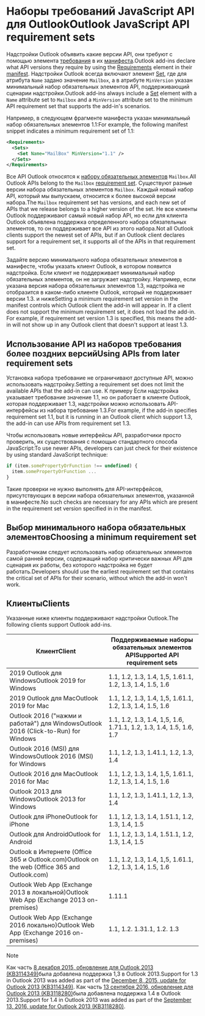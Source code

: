 # <a name="outlook-javascript-api-requirement-sets"></a><span data-ttu-id="9d962-101">Наборы требований JavaScript API для Outlook</span><span class="sxs-lookup"><span data-stu-id="9d962-101">Outlook JavaScript API requirement sets</span></span>

<span data-ttu-id="9d962-102">Надстройки Outlook объявить какие версии API, они требуют с помощью элемента [требования](/javascript/office/manifest/requirements) в их [манифеста](https://docs.microsoft.com/office/dev/add-ins/develop/add-in-manifests).</span><span class="sxs-lookup"><span data-stu-id="9d962-102">Outlook add-ins declare what API versions they require by using the [Requirements](/javascript/office/manifest/requirements) element in their [manifest](https://docs.microsoft.com/office/dev/add-ins/develop/add-in-manifests).</span></span> <span data-ttu-id="9d962-103">Надстройки Outlook всегда включают элемент [Set](/javascript/office/manifest/set), где для атрибута `Name` задано значение `Mailbox`, а в атрибуте `MinVersion` указан минимальный набор обязательных элементов API, поддерживающий сценарии надстройки.</span><span class="sxs-lookup"><span data-stu-id="9d962-103">Outlook add-ins always include a [Set](/javascript/office/manifest/set) element with a `Name` attribute set to `Mailbox` and a `MinVersion` attribute set to the minimum API requirement set that supports the add-in's scenarios.</span></span>

<span data-ttu-id="9d962-104">Например, в следующем фрагменте манифеста указан минимальный набор обязательных элементов 1.1:</span><span class="sxs-lookup"><span data-stu-id="9d962-104">For example, the following manifest snippet indicates a minimum requirement set of 1.1:</span></span>

```xml
<Requirements>
  <Sets>
    <Set Name="MailBox" MinVersion="1.1" />
  </Sets>
</Requirements>
```

<span data-ttu-id="9d962-105">Все API Outlook относятся к [набору обязательных элементов](https://docs.microsoft.com/office/dev/add-ins/develop/specify-office-hosts-and-api-requirements) `Mailbox`.</span><span class="sxs-lookup"><span data-stu-id="9d962-105">All Outlook APIs belong to the `Mailbox` [requirement set](https://docs.microsoft.com/office/dev/add-ins/develop/specify-office-hosts-and-api-requirements).</span></span> <span data-ttu-id="9d962-106">Существуют разные версии набора обязательных элементов `Mailbox`. Каждый новый набор API, который мы выпускаем, относится к более высокой версии набора.</span><span class="sxs-lookup"><span data-stu-id="9d962-106">The `Mailbox` requirement set has versions, and each new set of APIs that we release belongs to a higher version of the set.</span></span> <span data-ttu-id="9d962-107">Не все клиенты Outlook поддерживают самый новый набор API, но если для клиента Outlook объявлена поддержка определенного набора обязательных элементов, то он поддерживает все API из этого набора.</span><span class="sxs-lookup"><span data-stu-id="9d962-107">Not all Outlook clients support the newest set of APIs, but if an Outlook client declares support for a requirement set, it supports all of the APIs in that requirement set.</span></span>

<span data-ttu-id="9d962-p103">Задайте версию минимального набора обязательных элементов в манифесте, чтобы указать клиент Outlook, в котором появится надстройка. Если клиент не поддерживает минимальный набор обязательных элементов, он не загружает надстройку. Например, если указана версия набора обязательных элементов 1.3, надстройка не отобразится в каком-либо клиенте Outlook, который не поддерживает версии 1.3. и ниже</span><span class="sxs-lookup"><span data-stu-id="9d962-p103">Setting a minimum requirement set version in the manifest controls which Outlook client the add-in will appear in. If a client does not support the minimum requirement set, it does not load the add-in. For example, if requirement set version 1.3 is specified, this means the add-in will not show up in any Outlook client that doesn't support at least 1.3.</span></span>

## <a name="using-apis-from-later-requirement-sets"></a><span data-ttu-id="9d962-111">Использование API из наборов требования более поздних версий</span><span class="sxs-lookup"><span data-stu-id="9d962-111">Using APIs from later requirement sets</span></span>

<span data-ttu-id="9d962-112">Установка набора требование не ограничивают доступные API, можно использовать надстройку.</span><span class="sxs-lookup"><span data-stu-id="9d962-112">Setting a requirement set does not limit the available APIs that the add-in can use.</span></span> <span data-ttu-id="9d962-113">К примеру Если надстройка указывает требование значение 1.1, но он работает в клиенте Outlook, которая поддерживает 1.3, надстройки можно использовать API-интерфейсы из набора требование 1.3.</span><span class="sxs-lookup"><span data-stu-id="9d962-113">For example, if the add-in specifies requirement set 1.1, but it is running in an Outlook client which support 1.3, the add-in can use APIs from requirement set 1.3.</span></span>

<span data-ttu-id="9d962-114">Чтобы использовать новые интерфейсы API, разработчики просто проверить, их существования с помощью стандартного способа JavaScript:</span><span class="sxs-lookup"><span data-stu-id="9d962-114">To use newer APIs, developers can just check for their existence by using standard JavaScript technique:</span></span>

```js
if (item.somePropertyOrFunction !== undefined) {
  item.somePropertyOrFunction ...
}
```

<span data-ttu-id="9d962-115">Такие проверки не нужно выполнять для API-интерфейсов, присутствующих в версии набора обязательных элементов, указанной в манифесте.</span><span class="sxs-lookup"><span data-stu-id="9d962-115">No such checks are necessary for any APIs which are present in the requirement set version specified in in the manifest.</span></span>

## <a name="choosing-a-minimum-requirement-set"></a><span data-ttu-id="9d962-116">Выбор минимального набора обязательных элементов</span><span class="sxs-lookup"><span data-stu-id="9d962-116">Choosing a minimum requirement set</span></span>

<span data-ttu-id="9d962-117">Разработчикам следует использовать набор обязательных элементов самой ранней версии, содержащий набор критически важных API для сценария их работы, без которого надстройка не будет работать.</span><span class="sxs-lookup"><span data-stu-id="9d962-117">Developers should use the earliest requirement set that contains the critical set of APIs for their scenario, without which the add-in won't work.</span></span>

## <a name="clients"></a><span data-ttu-id="9d962-118">Клиенты</span><span class="sxs-lookup"><span data-stu-id="9d962-118">Clients</span></span>

<span data-ttu-id="9d962-119">Указанные ниже клиенты поддерживают надстройки Outlook.</span><span class="sxs-lookup"><span data-stu-id="9d962-119">The following clients support Outlook add-ins.</span></span>

| <span data-ttu-id="9d962-120">Клиент</span><span class="sxs-lookup"><span data-stu-id="9d962-120">Client</span></span> | <span data-ttu-id="9d962-121">Поддерживаемые наборы обязательных элементов API</span><span class="sxs-lookup"><span data-stu-id="9d962-121">Supported API requirement sets</span></span> |
| --- | --- |
| <span data-ttu-id="9d962-122">2019 Outlook для Windows</span><span class="sxs-lookup"><span data-stu-id="9d962-122">Outlook 2019 for Windows</span></span> | <span data-ttu-id="9d962-123">1.1, 1.2, 1.3, 1.4, 1,5, 1.6</span><span class="sxs-lookup"><span data-stu-id="9d962-123">1.1, 1.2, 1.3, 1.4, 1.5, 1.6</span></span> |
| <span data-ttu-id="9d962-124">2019 Outlook для Mac</span><span class="sxs-lookup"><span data-stu-id="9d962-124">Outlook 2019 for Mac</span></span> | <span data-ttu-id="9d962-125">1.1, 1.2, 1.3, 1.4, 1,5, 1.6</span><span class="sxs-lookup"><span data-stu-id="9d962-125">1.1, 1.2, 1.3, 1.4, 1.5, 1.6</span></span> |
| <span data-ttu-id="9d962-126">Outlook 2016 ("нажми и работай") для Windows</span><span class="sxs-lookup"><span data-stu-id="9d962-126">Outlook 2016 (Click-to-Run) for Windows</span></span> | <span data-ttu-id="9d962-127">1.1, 1.2, 1.3, 1.4, 1,5, 1.6, 1.7</span><span class="sxs-lookup"><span data-stu-id="9d962-127">1.1, 1.2, 1.3, 1.4, 1.5, 1.6, 1.7</span></span> |
| <span data-ttu-id="9d962-128">Outlook 2016 (MSI) для Windows</span><span class="sxs-lookup"><span data-stu-id="9d962-128">Outlook 2016 (MSI) for Windows</span></span> | <span data-ttu-id="9d962-129">1.1, 1.2, 1.3, 1.4</span><span class="sxs-lookup"><span data-stu-id="9d962-129">1.1, 1.2, 1.3, 1.4</span></span> |
| <span data-ttu-id="9d962-130">Outlook 2016 для Mac</span><span class="sxs-lookup"><span data-stu-id="9d962-130">Outlook 2016 for Mac</span></span> | <span data-ttu-id="9d962-131">1.1, 1.2, 1.3, 1.4, 1,5, 1.6</span><span class="sxs-lookup"><span data-stu-id="9d962-131">1.1, 1.2, 1.3, 1.4, 1.5, 1.6</span></span> |
| <span data-ttu-id="9d962-132">Outlook 2013 для Windows</span><span class="sxs-lookup"><span data-stu-id="9d962-132">Outlook 2013 for Windows</span></span> | <span data-ttu-id="9d962-133">1.1, 1.2, 1.3, 1.4</span><span class="sxs-lookup"><span data-stu-id="9d962-133">1.1, 1.2, 1.3, 1.4</span></span> |
| <span data-ttu-id="9d962-134">Outlook для iPhone</span><span class="sxs-lookup"><span data-stu-id="9d962-134">Outlook for iPhone</span></span> | <span data-ttu-id="9d962-135">1.1, 1.2, 1.3, 1.4, 1.5</span><span class="sxs-lookup"><span data-stu-id="9d962-135">1.1, 1.2, 1.3, 1.4, 1.5</span></span> |
| <span data-ttu-id="9d962-136">Outlook для Android</span><span class="sxs-lookup"><span data-stu-id="9d962-136">Outlook for Android</span></span> | <span data-ttu-id="9d962-137">1.1, 1.2, 1.3, 1.4, 1.5</span><span class="sxs-lookup"><span data-stu-id="9d962-137">1.1, 1.2, 1.3, 1.4, 1.5</span></span> |
| <span data-ttu-id="9d962-138">Outlook в Интернете (Office 365 и Outlook.com)</span><span class="sxs-lookup"><span data-stu-id="9d962-138">Outlook on the web (Office 365 and Outlook.com)</span></span> | <span data-ttu-id="9d962-139">1.1, 1.2, 1.3, 1.4, 1,5, 1.6</span><span class="sxs-lookup"><span data-stu-id="9d962-139">1.1, 1.2, 1.3, 1.4, 1.5, 1.6</span></span> |
| <span data-ttu-id="9d962-140">Outlook Web App (Exchange 2013 в локальной)</span><span class="sxs-lookup"><span data-stu-id="9d962-140">Outlook Web App (Exchange 2013 on-premises)</span></span> | <span data-ttu-id="9d962-141">1.1</span><span class="sxs-lookup"><span data-stu-id="9d962-141">1.1</span></span> |
| <span data-ttu-id="9d962-142">Outlook Web App (Exchange 2016 локально)</span><span class="sxs-lookup"><span data-stu-id="9d962-142">Outlook Web App (Exchange 2016 on-premises)</span></span> | <span data-ttu-id="9d962-p105">1.1, 1.2. 1.3</span><span class="sxs-lookup"><span data-stu-id="9d962-p105">1.1, 1.2. 1.3</span></span> |

> [!NOTE]
> <span data-ttu-id="9d962-145">Как часть [8 декабря 2015, обновление для Outlook 2013 (KB3114349)](https://support.microsoft.com/kb/3114349)была добавлена поддержка 1,3 в Outlook 2013.</span><span class="sxs-lookup"><span data-stu-id="9d962-145">Support for 1.3 in Outlook 2013 was added as part of the [December 8, 2015, update for Outlook 2013 (KB3114349)](https://support.microsoft.com/kb/3114349).</span></span> <span data-ttu-id="9d962-146">Как часть [13 сентября 2016, обновление для Outlook 2013 (KB3118280)](https://support.microsoft.com/help/3118280)была добавлена поддержка 1.4 в Outlook 2013.</span><span class="sxs-lookup"><span data-stu-id="9d962-146">Support for 1.4 in Outlook 2013 was added as part of the [September 13, 2016, update for Outlook 2013 (KB3118280)](https://support.microsoft.com/help/3118280).</span></span>
